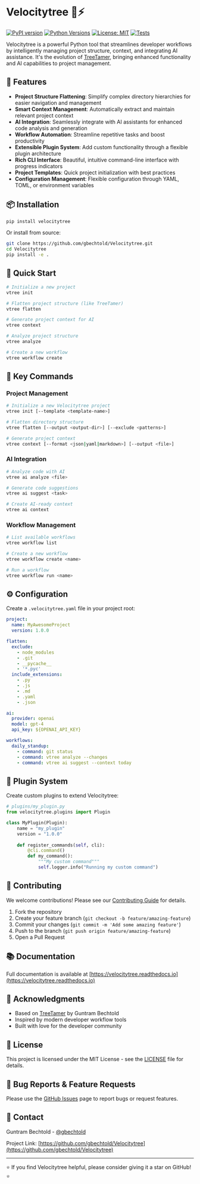 # Velocitytree 🌳⚡

[![PyPI version](https://badge.fury.io/py/velocitytree.svg)](https://badge.fury.io/py/velocitytree)
[![Python Versions](https://img.shields.io/pypi/pyversions/velocitytree.svg)](https://pypi.org/project/velocitytree/)
[![License: MIT](https://img.shields.io/badge/License-MIT-yellow.svg)](https://opensource.org/licenses/MIT)
[![Tests](https://github.com/gbechtold/Velocitytree/workflows/Tests/badge.svg)](https://github.com/gbechtold/Velocitytree/actions)

Velocitytree is a powerful Python tool that streamlines developer workflows by intelligently managing project structure, context, and integrating AI assistance. It's the evolution of [TreeTamer](https://github.com/gbechtold/TreeTamer), bringing enhanced functionality and AI capabilities to project management.

## 🚀 Features

- **Project Structure Flattening**: Simplify complex directory hierarchies for easier navigation and management
- **Smart Context Management**: Automatically extract and maintain relevant project context
- **AI Integration**: Seamlessly integrate with AI assistants for enhanced code analysis and generation
- **Workflow Automation**: Streamline repetitive tasks and boost productivity
- **Extensible Plugin System**: Add custom functionality through a flexible plugin architecture
- **Rich CLI Interface**: Beautiful, intuitive command-line interface with progress indicators
- **Project Templates**: Quick project initialization with best practices
- **Configuration Management**: Flexible configuration through YAML, TOML, or environment variables

## 📦 Installation

```bash
pip install velocitytree
```

Or install from source:

```bash
git clone https://github.com/gbechtold/Velocitytree.git
cd Velocitytree
pip install -e .
```

## 🏃 Quick Start

```bash
# Initialize a new project
vtree init

# Flatten project structure (like TreeTamer)
vtree flatten

# Generate project context for AI
vtree context

# Analyze project structure
vtree analyze

# Create a new workflow
vtree workflow create
```

## 🎯 Key Commands

### Project Management

```bash
# Initialize a new Velocitytree project
vtree init [--template <template-name>]

# Flatten directory structure
vtree flatten [--output <output-dir>] [--exclude <patterns>]

# Generate project context
vtree context [--format <json|yaml|markdown>] [--output <file>]
```

### AI Integration

```bash
# Analyze code with AI
vtree ai analyze <file>

# Generate code suggestions
vtree ai suggest <task>

# Create AI-ready context
vtree ai context
```

### Workflow Management

```bash
# List available workflows
vtree workflow list

# Create a new workflow
vtree workflow create <name>

# Run a workflow
vtree workflow run <name>
```

## ⚙️ Configuration

Create a `.velocitytree.yaml` file in your project root:

```yaml
project:
  name: MyAwesomeProject
  version: 1.0.0

flatten:
  exclude:
    - node_modules
    - .git
    - __pycache__
    - '*.pyc'
  include_extensions:
    - .py
    - .js
    - .md
    - .yaml
    - .json

ai:
  provider: openai
  model: gpt-4
  api_key: ${OPENAI_API_KEY}

workflows:
  daily_standup:
    - command: git status
    - command: vtree analyze --changes
    - command: vtree ai suggest --context today
```

## 🔌 Plugin System

Create custom plugins to extend Velocitytree:

```python
# plugins/my_plugin.py
from velocitytree.plugins import Plugin

class MyPlugin(Plugin):
    name = "my_plugin"
    version = "1.0.0"
    
    def register_commands(self, cli):
        @cli.command()
        def my_command():
            """My custom command"""
            self.logger.info("Running my custom command")
```

## 🤝 Contributing

We welcome contributions! Please see our [Contributing Guide](CONTRIBUTING.md) for details.

1. Fork the repository
2. Create your feature branch (`git checkout -b feature/amazing-feature`)
3. Commit your changes (`git commit -m 'Add some amazing feature'`)
4. Push to the branch (`git push origin feature/amazing-feature`)
5. Open a Pull Request

## 📚 Documentation

Full documentation is available at [https://velocitytree.readthedocs.io](https://velocitytree.readthedocs.io)

## 🙏 Acknowledgments

- Based on [TreeTamer](https://github.com/gbechtold/TreeTamer) by Guntram Bechtold
- Inspired by modern developer workflow tools
- Built with love for the developer community

## 📄 License

This project is licensed under the MIT License - see the [LICENSE](LICENSE) file for details.

## 🐛 Bug Reports & Feature Requests

Please use the [GitHub Issues](https://github.com/gbechtold/Velocitytree/issues) page to report bugs or request features.

## 📧 Contact

Guntram Bechtold - [@gbechtold](https://github.com/gbechtold)

Project Link: [https://github.com/gbechtold/Velocitytree](https://github.com/gbechtold/Velocitytree)

---

⭐ If you find Velocitytree helpful, please consider giving it a star on GitHub! ⭐